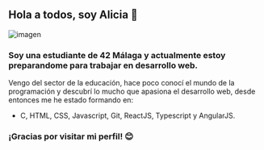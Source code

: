 ## Hola a todos, soy Alicia :raising_hand:

<img src="https://adecomsoluciones.com/wp-content/uploads/2019/02/Desarrollo-web.jpg" alt="imagen" />

### Soy una estudiante de 42 Málaga y actualmente estoy preparandome para trabajar en desarrollo web.
Vengo del sector de la educación, hace poco conocí el mundo de la programación y descubrí lo mucho
que apasiona el desarrollo web, desde entonces me he estado formando en: 
- C, HTML, CSS, Javascript, Git, ReactJS, Typescript y AngularJS.

### ¡Gracias por visitar mi perfil! :blush:
